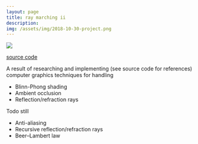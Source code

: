 ```yaml
---
layout: page
title: ray marching ii
description:
img: /assets/img/2018-10-30-project.png
---
```


<img class="col three" src="{{ site.baseurl }}/assets/img/2018-10-30-project.png">

[source code](https://www.shadertoy.com/view/MltfR4)

A result of researching and implementing (see source code for references) computer graphics techniques for handling
- Blinn-Phong shading
- Ambient occlusion
- Reflection/refraction rays

Todo still
- Anti-aliasing
- Recursive reflection/refraction rays
- Beer–Lambert law
